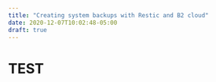 ```yaml
---
title: "Creating system backups with Restic and B2 cloud"
date: 2020-12-07T10:02:48-05:00
draft: true
---
```


# TEST